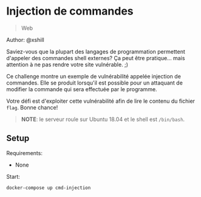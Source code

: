 # Injection de commandes

> Web

Author: @xshill

Saviez-vous que la plupart des langages de programmation permettent d'appeler des commandes shell externes? Ça peut être pratique... mais attention à ne pas rendre votre site vulnérable. ;)

Ce challenge montre un exemple de vulnérabilité appelée injection de commandes. Elle se produit lorsqu'il est possible pour un attaquant de modifier la commande qui sera effectuée par le programme.

Votre défi est d'exploiter cette vulnérabilité afin de lire le contenu du fichier `flag`. Bonne chance!

> **NOTE**: le serveur roule sur Ubuntu 18.04 et le shell est `/bin/bash`.

## Setup

Requirements:
- None

Start:

```
docker-compose up cmd-injection
```
